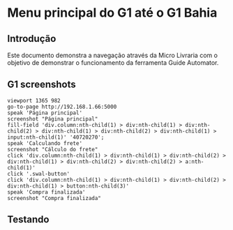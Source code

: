 # Menu principal do G1 até o G1 Bahia

## Introdução

  Este documento demonstra a navegação através da Micro Livraria com o objetivo de demonstrar o funcionamento da ferramenta Guide Automator.

## G1 screenshots

```
viewport 1365 982
go-to-page http://192.168.1.66:5000
speak 'Página principal'
screenshot "Página principal"
fill-field 'div.column:nth-child(1) > div:nth-child(1) > div:nth-child(2) > div:nth-child(1) > div:nth-child(2) > div:nth-child(1) > input:nth-child(1)' '40720270';
speak 'Calculando frete'
screenshot "Cálculo do frete"
click 'div.column:nth-child(1) > div:nth-child(1) > div:nth-child(2) > div:nth-child(1) > div:nth-child(2) > div:nth-child(2) > a:nth-child(1)'
click '.swal-button'
click 'div.column:nth-child(1) > div:nth-child(1) > div:nth-child(2) > div:nth-child(1) > button:nth-child(3)'
speak 'Compra finalizada'
screenshot "Compra finalizada"
```

## Testando